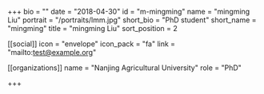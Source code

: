 +++
bio = ""
date = "2018-04-30"
id = "m-mingming"
name = "mingming Liu"
portrait = "/portraits/lmm.jpg"
short_bio = "PhD student"
short_name = "mingming"
title = "mingming Liu"
sort_position = 2

[[social]]
    icon = "envelope"
    icon_pack = "fa"
    link = "mailto:test@example.org"

[[organizations]]
    name = "Nanjing Agricultural University"
    role = "PhD"

+++
